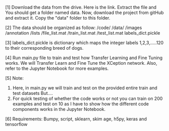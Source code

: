 

[1] Download the data from the drive.
Here is the link. Extract the file and
You should get a folder named data.
Now, download the project from gitHub and extract it. Copy the "data" folder to this folder.


[2] The data should be organized as follow:
/code/
/data/
     /images
     /annotation
     /lists
          /file_list.mat
          /train_list.mat
          /test_list.mat
     labels_dict.pickle


[3] labels_dict.pickle is dictionary which maps the integer labels 1,2,3,.....120 to their corresponding breed of dogs.

[4] Run main.py file to train and test
how Transfer Learning and Fine Tuning works.
We will Transfer Learn and Fine Tune the XCeption network.
Also, refer to the Jupyter Notebook for more examples.

[5] Note:
1. Here, in main.py we will train and test on the provided entire train and test datasets
But....
2. For quick testing of whether the code works or not
you can train on 200 examples and test on 10 as I have to show how the different code components works in the Jupyter Notebook.

[6] Requirements:
Bumpy, script, sklearn, skim age, h5py, keras and tensorflow




‌
